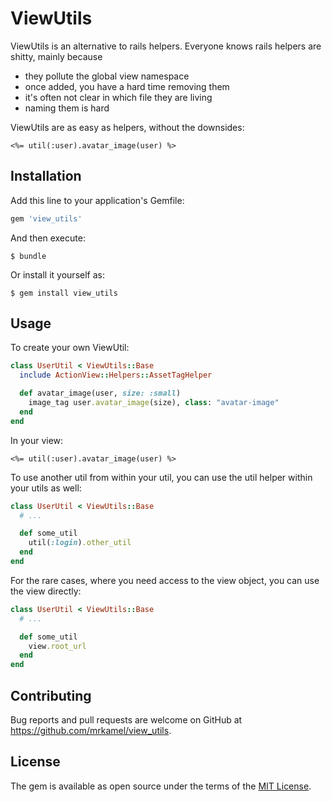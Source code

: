 # ViewUtils

ViewUtils is an alternative to rails helpers.
Everyone knows rails helpers are shitty, mainly because

* they pollute the global view namespace
* once added, you have a hard time removing them
* it's often not clear in which file they are living
* naming them is hard

ViewUtils are as easy as helpers, without the downsides:

```
<%= util(:user).avatar_image(user) %>
```

## Installation

Add this line to your application's Gemfile:

```ruby
gem 'view_utils'
```

And then execute:

    $ bundle

Or install it yourself as:

    $ gem install view_utils

## Usage

To create your own ViewUtil:

```ruby
class UserUtil < ViewUtils::Base
  include ActionView::Helpers::AssetTagHelper

  def avatar_image(user, size: :small)
    image_tag user.avatar_image(size), class: "avatar-image"
  end
end
```

In your view:

```
<%= util(:user).avatar_image(user) %>
```

To use another util from within your util, you can use the
util helper within your utils as well:

```ruby
class UserUtil < ViewUtils::Base
  # ...

  def some_util
    util(:login).other_util
  end
end
```

For the rare cases, where you need access to the view object,
you can use the view directly:

```ruby
class UserUtil < ViewUtils::Base
  # ...

  def some_util
    view.root_url
  end
end
```

## Contributing

Bug reports and pull requests are welcome on GitHub at https://github.com/mrkamel/view_utils.

## License

The gem is available as open source under the terms of the [MIT License](https://opensource.org/licenses/MIT).
